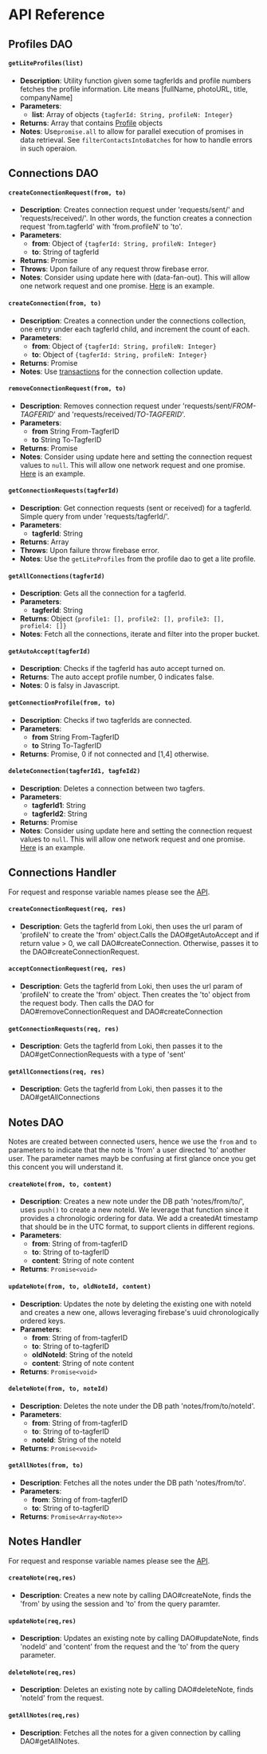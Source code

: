 # API Reference

## Profiles DAO

#### `getLiteProfiles(list)`
* **Description**: Utility function given some tagferIds and profile numbers fetches the profile information. Lite means [fullName, photoURL, title, companyName]
* **Parameters**:
    + **list**: Array of objects `{tagferId: String, profileN: Integer}`
* **Returns**: Array that contains [Profile](./UPS-Design.md) objects
* **Notes**: Use`promise.all` to allow for parallel execution of promises in data retrieval. See `filterContactsIntoBatches` for how to handle errors in such operaion.

## Connections DAO

#### `createConnectionRequest(from, to)`
* **Description**: Creates connection request under 'requests/sent/<FROM-TAGFERID>' and 'requests/received/<TO-TAGFERID>'. In other words, the function creates a connection request 'from.tagferId' with 'from.profileN' to 'to'.
* **Parameters**:
    + **from**: Object of `{tagferId: String, profileN: Integer}`
    + **to**: String of tagferId
* **Returns**: Promise
* **Throws**: Upon failure of any request throw firebase error.
* **Notes**: Consider using update here with (data-fan-out). This will allow one network request and one promise. [Here](https://firebase.google.com/docs/database/web/read-and-write#updating_or_deleting_data) is an example.

#### `createConnection(from, to)`
* **Description**: Creates a connection under the connections collection, one entry under each tagferId child, and increment the count of each.
* **Parameters**:
    + **from**: Object of `{tagferId: String, profileN: Integer}`
    + **to**: Object of `{tagferId: String, profileN: Integer}`
* **Returns**: Promise
* **Notes**: Use [transactions](https://firebase.google.com/docs/database/web/read-and-write#save_data_as_transactions) for the connection collection update.

#### `removeConnectionRequest(from, to)`
* **Description**: Removes connection request under 'requests/sent/_FROM-TAGFERID_' and 'requests/received/_TO-TAGFERID_'. 
* **Parameters**:
    + **from** String From-TagferID
    + **to** String  To-TagferID
* **Returns**: Promise
* **Notes**: Consider using update here and setting the connection request values to `null`. This will allow one network request and one promise. [Here](https://firebase.google.com/docs/database/web/read-and-write#updating_or_deleting_data) is an example.

#### `getConnectionRequests(tagferId)`
* **Description**: Get connection requests (sent or received) for a tagferId. Simple query from under 'requests/tagferId/'.
* **Parameters**: 
    + **tagferId**: String
* **Returns**: Array<Profile>
* **Throws**: Upon failure throw firebase error.
* **Notes**: Use the `getLiteProfiles` from the profile dao to get a lite profile.

#### `getAllConnections(tagferId)`
* **Description**: Gets all the connection for a tagferId.
* **Parameters**: 
    + **tagferId**: String
* **Returns**: Object `{profile1: [], profile2: [], profile3: [], profiel4: []}`
* **Notes**: Fetch all the connections, iterate and filter into the proper bucket.

#### `getAutoAccept(tagferId)`
* **Description**: Checks if the tagferId has auto accept turned on. 
* **Returns**: The auto accept profile number, 0 indicates false.
* **Notes**: 0 is falsy in Javascript.

#### `getConnectionProfile(from, to)`
* **Description**: Checks if two tagferIds are connected.
* **Parameters**: 
    + **from** String From-TagferID
    + **to** String To-TagferID
* **Returns**: Promise<Number>, 0 if not connected and [1,4] otherwise.

#### `deleteConnection(tagferId1, tagfeId2)`
* **Description**: Deletes a connection between two tagfers.
* **Parameters**:
    + **tagferId1**: String
    + **tagferId2**: String
* **Returns**: Promise
* **Notes**: Consider using update here and setting the connection request values to `null`. This will allow one network request and one promise. [Here](https://firebase.google.com/docs/database/web/read-and-write#updating_or_deleting_data) is an example.

## Connections Handler

For request and response variable names please see the [API](./UPS-API.md).

#### `createConnectionRequest(req, res)`
* **Description**: Gets the tagferId from Loki, then uses the url param of 'profileN' to create the 'from' object.Calls the DAO#getAutoAccept and if return value > 0, we call DAO#createConnection. Otherwise, passes it to the DAO#createConnectionRequest. 

#### `acceptConnectionRequest(req, res)`
* **Description**: Gets the tagferId from Loki, then uses the url param of 'profileN' to create the 'from' object. Then creates the 'to' object from the request body. Then calls the DAO for DAO#removeConnectionRequest and DAO#createConnection

#### `getConnectionRequests(req, res)`
* **Description**: Gets the tagferId from Loki, then passes it to the DAO#getConnectionRequests with a type of 'sent'

#### `getAllConnections(req, res)`
* **Description**: Gets the tagferId from Loki, then passes it to the DAO#getAllConnections

## Notes DAO
Notes are created between connected users, hence we use the `from` and `to` parameters to indicate that the note is 'from' a user directed 'to' another user. The parameter names mayb be confusing at first glance once you get this concent you will understand it.

#### `createNote(from, to, content)`
* **Description**: Creates a new note under the DB path 'notes/from/to/', uses `push()` to create a new noteId. We leverage that function since it provides a chronologic ordering for data. We add a createdAt timestamp that should be in the UTC format, to support clients in different regions.
* **Parameters**:
    + **from**: String of from-tagferID
    + **to**: String of to-tagferID
    + **content**: String of note content
* **Returns**: `Promise<void>`

#### `updateNote(from, to, oldNoteId, content)`
* **Description**: Updates the note by deleting the existing one with noteId and creates a new one, allows leveraging firebase's uuid chronologically ordered keys.
* **Parameters**:
    + **from**: String of from-tagferID
    + **to**: String of to-tagferID
    + **oldNoteId**: String of the noteId
    + **content**: String of note content
* **Returns**: `Promise<void>`

#### `deleteNote(from, to, noteId)`
* **Description**: Deletes the note under the DB path 'notes/from/to/noteId'.
* **Parameters**:
    + **from**: String of from-tagferID
    + **to**: String of to-tagferID
    + **noteId**: String of the noteId
* **Returns**: `Promise<void>`

#### `getAllNotes(from, to)`
* **Description**: Fetches all the notes under the DB path 'notes/from/to'.
* **Parameters**:
    + **from**: String of from-tagferID
    + **to**: String of to-tagferID
* **Returns**: `Promise<Array<Note>>`

## Notes Handler

For request and response variable names please see the [API](./UPS-API.md).

#### `createNote(req,res)`
* **Description**: Creates a new note by calling DAO#createNote, finds the 'from' by using the session and 'to' from the query paramter.

#### `updateNote(req,res)`
* **Description**: Updates an existing note by calling DAO#updateNote, finds 'nodeId' and 'content' from the request and the 'to' from the query parameter.

#### `deleteNote(req,res)`
* **Description**: Deletes an existing note by calling DAO#deleteNote, finds 'noteId' from the request.

#### `getAllNotes(req,res)`
* **Description**: Fetches all the notes for a given connection by calling DAO#getAllNotes.
